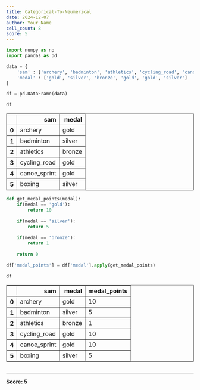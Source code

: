 ```yaml
---
title: Categorical-To-Neumerical
date: 2024-12-07
author: Your Name
cell_count: 8
score: 5
---
```


```python
import numpy as np
import pandas as pd
```


```python
data = {
    'sam' : ['archery', 'badminton', 'athletics', 'cycling_road', 'canoe_sprint', 'boxing'],
    'medal' : ['gold', 'silver', 'bronze', 'gold', 'gold', 'silver']
}
```


```python
df = pd.DataFrame(data)
```


```python
df
```




<div>
<style scoped>
    .dataframe tbody tr th:only-of-type {
        vertical-align: middle;
    }

    .dataframe tbody tr th {
        vertical-align: top;
    }

    .dataframe thead th {
        text-align: right;
    }
</style>
<table border="1" class="dataframe">
  <thead>
    <tr style="text-align: right;">
      <th></th>
      <th>sam</th>
      <th>medal</th>
    </tr>
  </thead>
  <tbody>
    <tr>
      <th>0</th>
      <td>archery</td>
      <td>gold</td>
    </tr>
    <tr>
      <th>1</th>
      <td>badminton</td>
      <td>silver</td>
    </tr>
    <tr>
      <th>2</th>
      <td>athletics</td>
      <td>bronze</td>
    </tr>
    <tr>
      <th>3</th>
      <td>cycling_road</td>
      <td>gold</td>
    </tr>
    <tr>
      <th>4</th>
      <td>canoe_sprint</td>
      <td>gold</td>
    </tr>
    <tr>
      <th>5</th>
      <td>boxing</td>
      <td>silver</td>
    </tr>
  </tbody>
</table>
</div>




```python
def get_medal_points(medal):
    if(medal == 'gold'):
        return 10
    
    if(medal == 'silver'):
        return 5
    
    if(medal == 'bronze'):
        return 1
    
    return 0
```


```python
df['medal_points'] = df['medal'].apply(get_medal_points)
```


```python
df
```




<div>
<style scoped>
    .dataframe tbody tr th:only-of-type {
        vertical-align: middle;
    }

    .dataframe tbody tr th {
        vertical-align: top;
    }

    .dataframe thead th {
        text-align: right;
    }
</style>
<table border="1" class="dataframe">
  <thead>
    <tr style="text-align: right;">
      <th></th>
      <th>sam</th>
      <th>medal</th>
      <th>medal_points</th>
    </tr>
  </thead>
  <tbody>
    <tr>
      <th>0</th>
      <td>archery</td>
      <td>gold</td>
      <td>10</td>
    </tr>
    <tr>
      <th>1</th>
      <td>badminton</td>
      <td>silver</td>
      <td>5</td>
    </tr>
    <tr>
      <th>2</th>
      <td>athletics</td>
      <td>bronze</td>
      <td>1</td>
    </tr>
    <tr>
      <th>3</th>
      <td>cycling_road</td>
      <td>gold</td>
      <td>10</td>
    </tr>
    <tr>
      <th>4</th>
      <td>canoe_sprint</td>
      <td>gold</td>
      <td>10</td>
    </tr>
    <tr>
      <th>5</th>
      <td>boxing</td>
      <td>silver</td>
      <td>5</td>
    </tr>
  </tbody>
</table>
</div>




```python

```


---
**Score: 5**